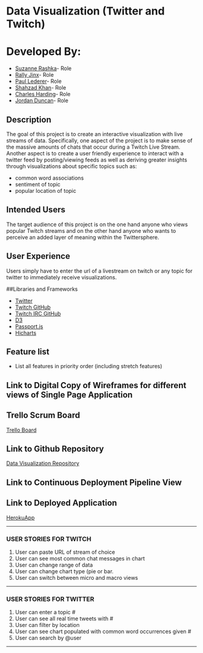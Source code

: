 # Data Visualization (Twitter and Twitch)
# Developed By:
* <a href="http://www.github.com/SuzanneRashka" target="blank">Suzanne Rashka</a>- Role
* <a href="http://www.github.com/rallyjinx" target="blank">Rally Jinx</a>- Role
* <a href="http://www.github.com/Metatronius" target="blank">Paul Lederer</a>- Role
* <a href="http://www.github.com/shahzadkhan3iii7" target="blank">Shahzad Khan</a>- Role
* <a href="http://www.github.com/Stigeweard" target="blank">Charles Harding</a>- Role
* <a href="http://www.github.com/jdunc" target="blank">Jordan Duncan</a>- Role

## Description
The goal of this project is to create an interactive visualization with live streams of data.  Specifically, one aspect of the project is to make sense of the massive amounts of chats that occur during a Twitch Live Stream.  Another aspect is to create a user friendly experience to interact with a twitter feed by posting/viewing feeds as well as deriving greater insights through visualizations about specific topics such as:
* common word associations
* sentiment of topic
* popular location of topic

## Intended Users
The target audience of this project is on the one hand anyone who views popular Twitch streams and on the other hand anyone who wants to perceive an added layer of meaning within the Twittersphere.

## User Experience
Users simply have to enter the url of a livestream on twitch or any topic for twitter to immediately receive visualizations.

##Libraries and Frameworks
* <a href="https://dev.twitter.com/oauth/application-only" target="blank">Twitter</a>
* <a href="https://github.com/justintv/Twitch-API" target="blank">Twitch GitHub</a>
* <a href="https://github.com/justintv/Twitch-API/blob/master/IRC.md" target="blank">Twitch IRC GitHub</a>
* <a href="https://github.com/d3/d3/wiki" target="blank">D3</a>
* <a href="http://passportjs.org/docs" target="blank">Passport.js</a>
* <a href="http://api.highcharts.com/highcharts" target="blank">Hicharts</a>

## Feature list
* List all features in priority order (including stretch features)

## Link to Digital Copy of Wireframes for different views of Single Page Application


## Trello Scrum Board
<a href="https://trello.com/b/eGPJPNvg/live-data-visualization" target="blank">Trello Board</a>

## Link to Github Repository
<a href="https://github.com/jdunc/twitter-viz" target="blank">Data Visualization Repository</a>


## Link to Continuous Deployment Pipeline View


## Link to Deployed Application
<a href="https://data-vizualization.herokuapp.com/" target="blank">HerokuApp</a>


---

### USER STORIES FOR TWITCH
1. User can paste URL of stream of choice
2. User can see most common chat messages in chart
3. User can change range of data
4. User can change chart type (pie or bar.
5. User can switch between micro and macro views

---

### USER STORIES FOR TWITTER
1. User can enter a topic #
2. User can see all real time tweets with #
3. User can filter by location
4. User can see chart populated with common word occurrences given #
5. User can search by @user


---
